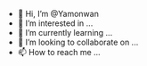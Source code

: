 - 👋 Hi, I’m @Yamonwan
- 👀 I’m interested in ...
- 🌱 I’m currently learning ...
- 💞️ I’m looking to collaborate on ...
- 📫 How to reach me ...

<!---
Yamonwan/Yamonwan is a ✨ special ✨ repository because its `README.md` (this file) appears on your GitHub profile.
You can click the Preview link to take a look at your changes.
--->
